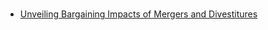 <!DOCTYPE html>
<html lang="en">
<head>
    <meta charset="UTF-8">
    <meta name="viewport" content="width=device-width, initial-scale=1.0">
</head>
<body>
    <h1> </h1>
    <ul>
        <li>
            <a href="https://yanndelaprez.github.io/jmp_delaprez_eui.pdf" target="_blank">
                Unveiling Bargaining Impacts of Mergers and Divestitures
            </a>
        </li>
    </ul>
</body>
</html>




